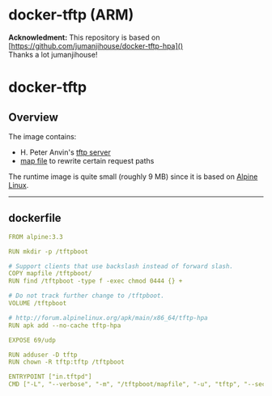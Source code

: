 # docker-tftp (ARM)

**Acknowledment:** This repository is based on [https://github.com/jumanjihouse/docker-tftp-hpa]() </br>
Thanks a lot jumanjihouse!

# docker-tftp

## Overview

The image contains:

* H. Peter Anvin's [tftp server](https://git.kernel.org/cgit/network/tftp/tftp-hpa.git/)
* [map file](src/mapfile) to rewrite certain request paths

The runtime image is quite small (roughly 9 MB) since it is based on
[Alpine Linux](https://www.alpinelinux.org/).

---

## dockerfile

```yaml
FROM alpine:3.3

RUN mkdir -p /tftpboot

# Support clients that use backslash instead of forward slash.
COPY mapfile /tftpboot/
RUN find /tftpboot -type f -exec chmod 0444 {} + 

# Do not track further change to /tftpboot.
VOLUME /tftpboot

# http://forum.alpinelinux.org/apk/main/x86_64/tftp-hpa
RUN apk add --no-cache tftp-hpa

EXPOSE 69/udp

RUN adduser -D tftp
RUN chown -R tftp:tftp /tftpboot

ENTRYPOINT ["in.tftpd"]
CMD ["-L", "--verbose", "-m", "/tftpboot/mapfile", "-u", "tftp", "--secure", "--ipv4", "/tftpboot"]
```
